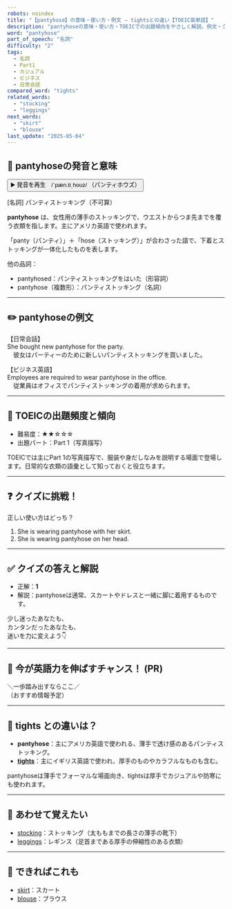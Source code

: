 ```yaml
---
robots: noindex
title: "【pantyhose】の意味・使い方・例文 ― tightsとの違い【TOEIC英単語】"
description: "pantyhoseの意味・使い方・TOEICでの出題傾向をやさしく解説。例文・クイズ付きでtightsとの違いもわかりやすく学べます。"
word: "pantyhose"
part_of_speech: "名詞"
difficulty: "2"
tags:
  - 名詞
  - Part1
  - カジュアル
  - ビジネス
  - 日常会話
compared_word: "tights"
related_words:
  - "stocking"
  - "leggings"
next_words:
  - "skirt"
  - "blouse"
last_update: "2025-05-04"
---
```


## 🔰 pantyhoseの発音と意味

<button class="play-audio" onclick="playTTS('pantyhose')">
  <span class="play-audio-main">
    ▶️ 発音を再生　/ˈpæn.tiˌhoʊz/
  </span>
  <span class="play-audio-sub">
    （パンティホウズ）
  </span>
</button>

[名詞] パンティストッキング（不可算）

**pantyhose** は、女性用の薄手のストッキングで、ウエストからつま先までを覆う衣類を指します。主にアメリカ英語で使われます。

「panty（パンティ）」＋「hose（ストッキング）」が合わさった語で、下着とストッキングが一体化したものを表します。

他の品詞：  
- pantyhosed：パンティストッキングをはいた（形容詞）
- pantyhose（複数形）：パンティストッキング（名詞）

---

## ✏️ pantyhoseの例文

【日常会話】  
She bought new pantyhose for the party.  
　彼女はパーティーのために新しいパンティストッキングを買いました。

【ビジネス英語】  
Employees are required to wear pantyhose in the office.  
　従業員はオフィスでパンティストッキングの着用が求められます。

---

## 🎯 TOEICの出題頻度と傾向

- 難易度：★★☆☆☆
- 出題パート：Part 1（写真描写）

TOEICでは主にPart 1の写真描写で、服装や身だしなみを説明する場面で登場します。日常的な衣類の語彙として知っておくと役立ちます。

---

## ❓ クイズに挑戦！

正しい使い方はどっち？

1. She is wearing pantyhose with her skirt.  
2. She is wearing pantyhose on her head.

---

## ✅ クイズの答えと解説

- 正解：**1**
- 解説：pantyhoseは通常、スカートやドレスと一緒に脚に着用するものです。

少し迷ったあなたも、  
カンタンだったあなたも、  
迷いを力に変えよう👇️

---

## 🚀 今が英語力を伸ばすチャンス！ (PR)

<div class="info-center">
＼一歩踏み出すならここ／<br>  
（おすすめ情報予定）
</div>

---

## 🤔  tights との違いは？

- **pantyhose**：主にアメリカ英語で使われる、薄手で透け感のあるパンティストッキング。
- **[tights](/tights)**：主にイギリス英語で使われ、厚手のものやカラフルなものも含む。

pantyhoseは薄手でフォーマルな場面向き、tightsは厚手でカジュアルや防寒にも使われます。

---

## 🧩 あわせて覚えたい

- [stocking](/stocking)：ストッキング（太ももまでの長さの薄手の靴下）
- [leggings](/leggings)：レギンス（足首まである厚手の伸縮性のある衣類）

---

## 📖 できればこれも

- [skirt](/skirt)：スカート
- [blouse](/blouse)：ブラウス

<!-- cvid: aid03_bid20 -->
